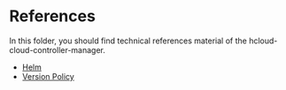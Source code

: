# References

In this folder, you should find technical references material of the hcloud-cloud-controller-manager.

- [Helm](helm/README.md)
- [Version Policy](version-policy.md)
